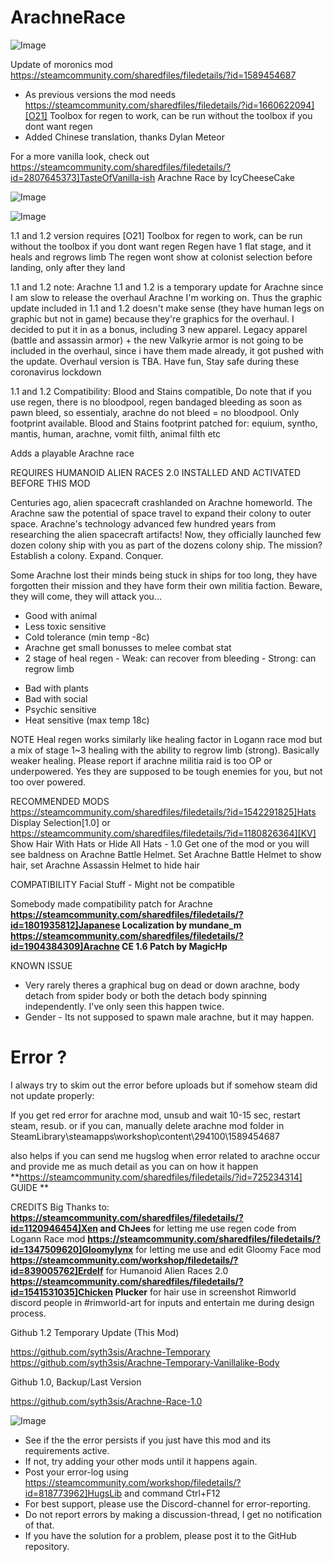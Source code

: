 # ArachneRace

![Image](https://i.imgur.com/buuPQel.png)

Update of moronics mod
https://steamcommunity.com/sharedfiles/filedetails/?id=1589454687

- As previous versions the mod needs https://steamcommunity.com/sharedfiles/filedetails/?id=1660622094][O21] Toolbox for regen to work, can be run without the toolbox if you dont want regen
- Added Chinese translation, thanks Dylan Meteor

For a more vanilla look, check out https://steamcommunity.com/sharedfiles/filedetails/?id=2807645373]TasteOfVanilla-ish Arachne Race by IcyCheeseCake

![Image](https://i.imgur.com/pufA0kM.png)

	
![Image](https://i.imgur.com/Z4GOv8H.png)

1.1 and 1.2 version requires [O21] Toolbox for regen to work, can be run without the toolbox if you dont want regen
Regen have 1 flat stage, and it heals and regrows limb
The regen wont show at colonist selection before landing, only after they land

1.1 and 1.2 note:
Arachne 1.1 and 1.2 is a temporary update for Arachne since I am slow to release the overhaul Arachne I'm working on.
Thus the graphic update included in 1.1 and 1.2 doesn't make sense (they have human legs on graphic but not in game) because they're graphics for the overhaul. I decided to put it in as a bonus, including 3 new apparel. 
Legacy apparel (battle and assassin armor) + the new Valkyrie armor is not going to be included in the overhaul, since i have them made already, it got pushed with the update.
Overhaul version is TBA.
Have fun, Stay safe during these coronavirus lockdown

1.1 and 1.2 Compatibility:
Blood and Stains compatible, Do note that if you use regen, there is no bloodpool, regen bandaged bleeding as soon as pawn bleed, so essentialy, arachne do not bleed = no bloodpool. Only footprint available.
Blood and Stains footprint patched for: equium, syntho, mantis, human, arachne, vomit filth, animal filth etc


Adds a playable Arachne race

REQUIRES HUMANOID ALIEN RACES 2.0 INSTALLED AND ACTIVATED BEFORE THIS MOD

Centuries ago, alien spacecraft crashlanded on Arachne homeworld. 
The Arachne saw the potential of space travel to expand their colony to outer space. 
Arachne's technology advanced few hundred years from researching the alien spacecraft artifacts! 
Now, they officially launched few dozen colony ship with you as part of the dozens colony ship. 
The mission? Establish a colony. Expand. Conquer.

Some Arachne lost their minds being stuck in ships for too long, they have forgotten their mission and they have form their own militia faction. 
Beware, they will come, they will attack you...

  + Good with animal
  + Less toxic sensitive
  + Cold tolerance (min temp -8c)
  + Arachne get small bonusses to melee combat stat
  + 2 stage of heal regen - Weak: can recover from bleeding - Strong: can regrow limb

  - Bad with plants
  - Bad with social
  - Psychic sensitive
  - Heat sensitive (max temp 18c)

NOTE
Heal regen works similarly like healing factor in Logann race mod but a mix of stage 1~3 healing with the ability to regrow limb (strong). Basically weaker healing.
Please report if arachne militia raid is too OP or underpowered.
Yes they are supposed to be tough enemies for you, but not too over powered.

RECOMMENDED MODS
https://steamcommunity.com/sharedfiles/filedetails/?id=1542291825]Hats Display Selection[1.0]
 or
https://steamcommunity.com/sharedfiles/filedetails/?id=1180826364][KV] Show Hair With Hats or Hide All Hats - 1.0
Get one of the mod or you will see baldness on Arachne Battle Helmet.
Set Arachne Battle Helmet to show hair, set Arachne Assassin Helmet to hide hair

COMPATIBILITY
Facial Stuff - Might not be compatible

Somebody made compatibility patch for Arachne
**https://steamcommunity.com/sharedfiles/filedetails/?id=1801935812]Japanese Localization by mundane_m** 
**https://steamcommunity.com/sharedfiles/filedetails/?id=1904384309]Arachne CE 1.6 Patch by MagicHp** 

KNOWN ISSUE
- Very rarely theres a graphical bug on dead or down arachne, body detach from spider body or both the detach body spinning independently. I've only seen this happen twice.
- Gender - Its not supposed to spawn male arachne, but it may happen.

#  Error ? 


I always try to skim out the error before uploads but if somehow steam did not update properly:

If you get red error for arachne mod, unsub and wait 10-15 sec, restart steam, resub.
or if you can, manually delete arachne mod folder in
SteamLibrary\steamapps\workshop\content\294100\1589454687

also helps if you can send me hugslog when error related to arachne occur
and provide me as much detail as you can on how it happen
**https://steamcommunity.com/sharedfiles/filedetails/?id=725234314] GUIDE **


CREDITS
Big Thanks to:
**https://steamcommunity.com/sharedfiles/filedetails/?id=1120946454]Xen and ChJees** for letting me use regen code from Logann Race mod
**https://steamcommunity.com/sharedfiles/filedetails/?id=1347509620]Gloomylynx** for letting me use and edit Gloomy Face mod
**https://steamcommunity.com/workshop/filedetails/?id=839005762]Erdelf** for Humanoid Alien Races 2.0
**https://steamcommunity.com/sharedfiles/filedetails/?id=1541531035]Chicken Plucker** for hair use in screenshot
Rimworld discord people in #rimworld-art for inputs and entertain me during design process.

Github 1.2 Temporary Update (This Mod)

https://github.com/syth3sis/Arachne-Temporary
https://github.com/syth3sis/Arachne-Temporary-Vanillalike-Body

Github 1.0, Backup/Last Version

https://github.com/syth3sis/Arachne-Race-1.0

![Image](https://i.imgur.com/PwoNOj4.png)



-  See if the the error persists if you just have this mod and its requirements active.
-  If not, try adding your other mods until it happens again.
-  Post your error-log using https://steamcommunity.com/workshop/filedetails/?id=818773962]HugsLib and command Ctrl+F12
-  For best support, please use the Discord-channel for error-reporting.
-  Do not report errors by making a discussion-thread, I get no notification of that.
-  If you have the solution for a problem, please post it to the GitHub repository.




